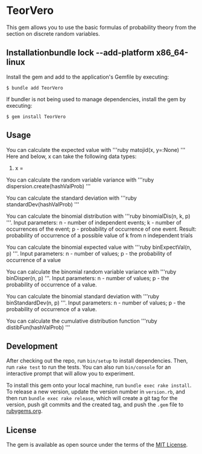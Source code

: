 # TeorVero

This gem allows you to use the basic formulas of probability theory from the section on discrete random variables.

## Installationbundle lock --add-platform x86_64-linux
Install the gem and add to the application's Gemfile by executing:

    $ bundle add TeorVero

If bundler is not being used to manage dependencies, install the gem by executing:

    $ gem install TeorVero

## Usage

You can calculate the expected value with
'''ruby
matojid(x, y=:None)
'''
Here and below, x can take the following data types:
1. x = 



You can calculate the random variable variance with
'''ruby
dispersion.create(hashValProb)
'''


You can calculate the standard deviation with
'''ruby
standardDev(hashValProb)
'''


You can calculate the binomial distribution with
'''ruby
binomialDis(n, k, p)
'''.
Input parameters:
n - number of independent events; 
k - number of occurrences of the event; 
p - probability of occurrence of one event.
Result:
probability of occurrence of a possible value of k from n independent trials



You can calculate the binomial expected value with
'''ruby
binExpectVal(n, p)
'''.
Input parameters:
n - number of values; 
p - the probability of occurrence of a value


You can calculate the binomial random variable variance with
'''ruby
binDisper(n, p)
'''.
Input parameters:
n - number of values;
p - the probability of occurrence of a value.



You can calculate the binomial standard deviation with
'''ruby
binStandardDev(n, p)
'''.
Input parameters:
n - number of values; 
p - the probability of occurrence of a value.


You can calculate the сumulative distribution function
'''ruby
distibFun(hashValProb)
'''

## Development

After checking out the repo, run `bin/setup` to install dependencies. Then, run `rake test` to run the tests. You can also run `bin/console` for an interactive prompt that will allow you to experiment.

To install this gem onto your local machine, run `bundle exec rake install`. To release a new version, update the version number in `version.rb`, and then run `bundle exec rake release`, which will create a git tag for the version, push git commits and the created tag, and push the `.gem` file to [rubygems.org](https://rubygems.org).

## License

The gem is available as open source under the terms of the [MIT License](https://opensource.org/licenses/MIT).
